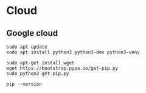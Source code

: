 # Cloud

## Google cloud

```
sudo apt update
sudo apt install python3 python3-dev python3-venv
```

```
sudo apt-get install wget
wget https://bootstrap.pypa.io/get-pip.py
sudo python3 get-pip.py
```

```
pip --version
```
